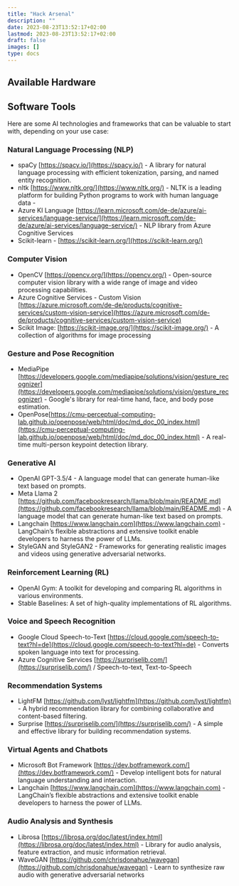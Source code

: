 ```yaml
---
title: "Hack Arsenal"
description: ""
date: 2023-08-23T13:52:17+02:00
lastmod: 2023-08-23T13:52:17+02:00
draft: false
images: []
type: docs
---
```


## Available Hardware

## Software Tools

Here are some AI technologies and frameworks that can be valuable to start with, depending on your use case:

### Natural Language Processing (NLP)
- spaCy [https://spacy.io/](https://spacy.io/) -  A library for natural language processing with efficient tokenization, parsing, and named entity recognition.
- nltk [https://www.nltk.org/](https://www.nltk.org/) - NLTK is a leading platform for building Python programs to work with human language data - 
- Azure KI Language [https://learn.microsoft.com/de-de/azure/ai-services/language-service/](https://learn.microsoft.com/de-de/azure/ai-services/language-service/) - NLP library from Azure Cognitive Services
- Scikit-learn - [https://scikit-learn.org/](https://scikit-learn.org/)
  
### Computer Vision
- OpenCV [https://opencv.org/](https://opencv.org/) - Open-source computer vision library with a wide range of image and video processing capabilities.
- Azure Cognitive Services - Custom Vision [https://azure.microsoft.com/de-de/products/cognitive-services/custom-vision-service](https://azure.microsoft.com/de-de/products/cognitive-services/custom-vision-service)
- Scikit Image: [https://scikit-image.org/](https://scikit-image.org/) - A collection of algorithms for image processing

### Gesture and Pose Recognition
- MediaPipe [https://developers.google.com/mediapipe/solutions/vision/gesture_recognizer](https://developers.google.com/mediapipe/solutions/vision/gesture_recognizer) - Google's library for real-time hand, face, and body pose estimation.
- OpenPose[https://cmu-perceptual-computing-lab.github.io/openpose/web/html/doc/md_doc_00_index.html](https://cmu-perceptual-computing-lab.github.io/openpose/web/html/doc/md_doc_00_index.html) - A real-time multi-person keypoint detection library.

### Generative AI
- OpenAI GPT-3.5/4 - A language model that can generate human-like text based on prompts.
- Meta Llama 2 [https://github.com/facebookresearch/llama/blob/main/README.md](https://github.com/facebookresearch/llama/blob/main/README.md) - A language model that can generate human-like text based on prompts.
- Langchain [https://www.langchain.com](https://www.langchain.com) - LangChain’s flexible abstractions and extensive toolkit enable developers to harness the power of LLMs.
- StyleGAN and StyleGAN2 - Frameworks for generating realistic images and videos using generative adversarial networks.

### Reinforcement Learning (RL)
- OpenAI Gym: A toolkit for developing and comparing RL algorithms in various environments.
- Stable Baselines: A set of high-quality implementations of RL algorithms.

### Voice and Speech Recognition
- Google Cloud Speech-to-Text [https://cloud.google.com/speech-to-text?hl=de](https://cloud.google.com/speech-to-text?hl=de) - Converts spoken language into text for processing.
- Azure Cognitive Services [https://surpriselib.com/](https://surpriselib.com/)  / Speech-to-text, Text-to-Speech 

### Recommendation Systems
- LightFM [https://github.com/lyst/lightfm](https://github.com/lyst/lightfm) - A hybrid recommendation library for combining collaborative and content-based filtering.
- Surprise [https://surpriselib.com/](https://surpriselib.com/) - A simple and effective library for building recommendation systems.

### Virtual Agents and Chatbots
- Microsoft Bot Framework [https://dev.botframework.com/](https://dev.botframework.com/) - Develop intelligent bots for natural language understanding and interaction.
- Langchain [https://www.langchain.com](https://www.langchain.com) - LangChain’s flexible abstractions and extensive toolkit enable developers to harness the power of LLMs.

### Audio Analysis and Synthesis
- Librosa [https://librosa.org/doc/latest/index.html](https://librosa.org/doc/latest/index.html) - Library for audio analysis, feature extraction, and music information retrieval.
- WaveGAN [https://github.com/chrisdonahue/wavegan](https://github.com/chrisdonahue/wavegan) - Learn to synthesize raw audio with generative adversarial networks